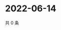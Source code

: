 # 2022-06-14

共 0 条

<!-- BEGIN WEIBO -->
<!-- 最后更新时间 Tue Jun 14 2022 16:21:27 GMT+0800 (China Standard Time) -->

<!-- END WEIBO -->

